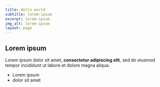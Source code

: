 ```yaml
---
title: Hello world
subtitle: lorem-ipsum
excerpt: lorem-ipsum
img_alt: lorem-ipsum
layout: page
---
```

## Lorem ipsum

Lorem ipsum dolor sit amet, **consectetur adipiscing elit**, sed do eiusmod tempor incididunt ut labore et dolore magna aliqua.

- Lorem ipsum
- dolor sit amet